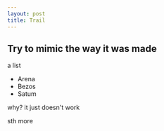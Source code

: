 ```yaml
---
layout: post
title: Trail
---
```


## Try to mimic the way it was made

a list

* Arena
* Bezos
* Satum

why? it just doesn't work

<!--more-->

sth more